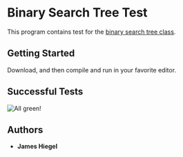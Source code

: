 # Binary Search Tree Test

This program contains test for the [binary search tree class](/BinarySearchTree).

## Getting Started

Download, and then compile and run in your favorite editor.

## Successful Tests
![All green!](/img/tests.PNG)

## Authors

* **James Hiegel**
